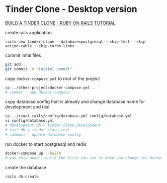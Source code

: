 # Tinder Clone - Desktop version

[BUILD A TINDER CLONE - RUBY ON RAILS TUTORIAL](https://www.youtube.com/watch?v=P5gAaZq-sPs)

create rails application

`rails new tinder-clone --database=postgresql --skip-test --skip-action-cable --skip-turbo-links`

commit inital files

```sh
git add .
git commit -m "initial commit"
```

copy `docker-compose.yml` to root of the project

```sh
cp ../other-project/docker-compose.yml .
# commit - add docker-compose
```

copy database config that is already and change database name for development and test

```sh
cp ../react-rails/config/database.yml config/database.yml
vi config/database.yml
# development db = tinder_clone_development
# test db = tinder_clone_test
# commmit - update database config
```

run docker to start postgresql and redis

```sh
docker-compose up --build
# you only need --build the first you run or when you change the docker-compose file
```

create the database

`rails db:create`
